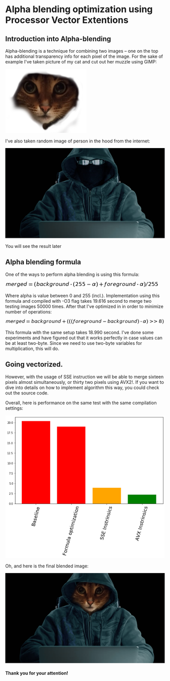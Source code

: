 # Alpha blending optimization using Processor Vector Extentions

## Introduction into Alpha-blending
Alpha-blending is a technique for combining two images &ndash; one on the top has additional transparency info for each pixel of the image. For the sake of example I've taken picture of my cat and cut out her muzzle using GIMP:

![My cat's muzzle](img/Muzzle.bmp)

I've also taken random image of person in the hood from the internet:

![Somebody in a hood](img/Hood.bmp)

You will see the result later

## Alpha blending formula
One of the ways to perform alpha blending is using this formula:

![Original formula](img/formula1.png)

Where alpha is value between 0 and 255 (incl.). Implementation using this formula and compiled with -O3 flag takes 19.616 second to merge two testing images 50000 times. After that I've optimized in in order to minimize number of operations:

![New formula](img/formula2.png)

This formula with the same setup takes 18.990 second. I've done some experiments and have figured out that it works perfectly in case values can be at least two-byte.  Since we need to use two-byte variables for multiplication, this will do. 


## Going vectorized.
However, with the usage of SSE instruction we will be able to merge sixteen pixels almost simultaneously, or thirty two pixels using AVX2!. If you want to dive into details on how to implement algorithm this way, you could check out the source code.

Overall, here is performance on the same test with the same compilation settings:

![Bar chart](img/final_graph.png)

Oh, and here is the final blended image:

![Hackercat](img/blended.bmp)

#### Thank you for your attention!